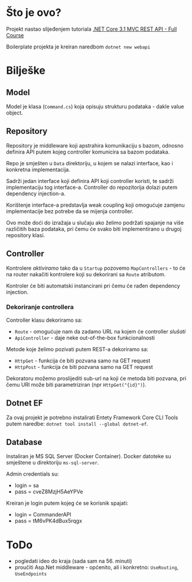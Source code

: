 # Što je ovo?
Projekt nastao slijeđenjem tutoriala [.NET Core 3.1 MVC REST API - Full Course](https://www.youtube.com/watch?v=fmvcAzHpsk8)

Boilerplate projekta je kreiran naredbom `dotnet new webapi`

# Bilješke

## Model
Model je klasa (`Command.cs`) koja opisuju strukturu podataka - dakle value object.

## Repository
Repository je middleware koji apstrahira komunikaciju s bazom, odnosno definira API putem kojeg controller komunicira sa bazom podataka.

Repo je smješten u `Data` direktoriju, u kojem se nalazi interface, kao i konkretna implementacija.

Sadrži jedan interface koji definira API koji controller koristi, te sadrži implementaciju tog interface-a.
Controller do repozitorija dolazi putem dependency injection-a.

Korištenje interface-a predstavlja weak coupling koji omogućuje zamjenu implementacije bez potrebe da se mijenja controller.

Ovo može doći do izražaja u slučaju ako želimo podržati spajanje na više različitih baza podataka, pri čemu će svako biti implementirano u drugoj repository klasi.

## Controller
Kontrolere *aktiviramo* tako da u `Startup` pozovemo `MapControllers` - to će na router nakačiti kontrolere koji su dekorirani sa `Route` atributom.

Kontroler će biti automatski instancirani pri čemu će rađen dependency injection.

### Dekoriranje controllera
Controller klasu dekoriramo sa:
* `Route` - omogućuje nam da zadamo URL na kojem će controller *slušati*
* `ApiController` - daje neke out-of-the-box funkcionalnosti

Metode koje želimo pozivati putem REST-a dekoriramo sa:
* `HttpGet` - funkcija će biti pozvana samo na GET request
* `HttpPost` - funkcija će biti pozvana samo na GET request

Dekoratoru možemo proslijediti sub-url na koji će metoda biti pozvana, pri čemu URl može biti parametriziran (npr `HttpGet("{id}")`).

## Dotnet EF
Za ovaj projekt je potrebno instalirati Entety Framework Core CLI Tools putem naredbe: `dotnet tool install --global dotnet-ef`.

## Database
Instaliran je MS SQL Server (Docker Container). Docker datoteke su smještene u direktoriju `ms-sql-server`.

Admin credentials su:
* login = sa
* pass = cveZ8MzjH5AeYPVe

 Kreiran je login putem kojeg će se korisnik spajati:
* login = CommanderAPI
* pass = tM6vPK4dBux5rqgx


# ToDo
* pogledati ideo do kraja (sada sam na 56. minuti)
* proučiti Asp.Net middleware - općenito, ali i konkretno: `UseRouting`, `UseEndpoints`


